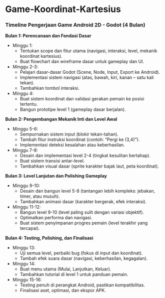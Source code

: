 # Game-Koordinat-Kartesius

### Timeline Pengerjaan Game Android 2D - Godot (4 Bulan)

**Bulan 1: Perencanaan dan Fondasi Dasar**
- Minggu 1:
  - Tentukan scope dan fitur utama (navigasi, interaksi, level, mekanik koordinat kartesius).
  - Buat flowchart dan wireframe dasar untuk gameplay dan UI.
- Minggu 2-3:
  - Pelajari dasar-dasar Godot (Scene, Node, Input, Export ke Android).
  - Implementasi sistem navigasi (atas, bawah, kiri, kanan – satu kali tekan).
  - Tambahkan tombol interaksi.
- Minggu 4:
  - Buat sistem koordinat dan validasi gerakan pemain ke posisi tertentu.
  - Bangun prototipe level 1 (gameplay dasar berjalan).

**Bulan 2: Pengembangan Mekanik Inti dan Level Awal**
- Minggu 5-6:
  - Sempurnakan sistem input (blokir tekan-tahan).
  - Tambah fitur instruksi koordinat (contoh: “Pergi ke (3,4)”).
  - Implementasi deteksi kesalahan atau keberhasilan.
- Minggu 7-8:
  - Desain dan implementasi level 2-4 (tingkat kesulitan bertahap).
  - Buat sistem transisi antar-level.
  - Tambahkan visual dasar (sprite karakter bajak laut, peta koordinat).

**Bulan 3: Level Lanjutan dan Polishing Gameplay**
- Minggu 9-10:
  - Desain dan bangun level 5-8 (tantangan lebih kompleks: jebakan, timer, atau musuh).
  - Tambahkan animasi dasar (karakter bergerak, efek interaksi).
- Minggu 11-12:
  - Bangun level 9-10 (level paling sulit dengan variasi objektif).
  - Optimalkan performa dan navigasi.
  - Buat sistem penyimpanan progres pemain (level terakhir yang tercapai).

**Bulan 4: Testing, Polishing, dan Finalisasi**
- Minggu 13:
  - Uji semua level, perbaiki bug (fokus di input dan koordinat).
  - Tambah efek suara dasar (navigasi, keberhasilan, kegagalan).
- Minggu 14:
  - Buat menu utama (Mulai, Lanjutkan, Keluar).
  - Tambahkan tutorial di level 1 untuk panduan pemain.
- Minggu 15-16:
  - Testing penuh di perangkat Android, pastikan kompatibilitas.
  - Finalisasi aset, optimasi, dan ekspor APK.
